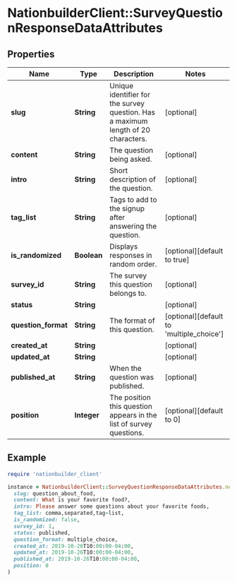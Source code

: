 # NationbuilderClient::SurveyQuestionResponseDataAttributes

## Properties

| Name | Type | Description | Notes |
| ---- | ---- | ----------- | ----- |
| **slug** | **String** | Unique identifier for the survey question. Has a maximum length of 20 characters. | [optional] |
| **content** | **String** | The question being asked. | [optional] |
| **intro** | **String** | Short description of the question. | [optional] |
| **tag_list** | **String** | Tags to add to the signup after answering the question. | [optional] |
| **is_randomized** | **Boolean** | Displays responses in random order. | [optional][default to true] |
| **survey_id** | **String** | The survey this question belongs to. | [optional] |
| **status** | **String** |  | [optional] |
| **question_format** | **String** | The format of this question. | [optional][default to &#39;multiple_choice&#39;] |
| **created_at** | **String** |  | [optional] |
| **updated_at** | **String** |  | [optional] |
| **published_at** | **String** | When the question was published. | [optional] |
| **position** | **Integer** | The position this question appears in the list of survey questions. | [optional][default to 0] |

## Example

```ruby
require 'nationbuilder_client'

instance = NationbuilderClient::SurveyQuestionResponseDataAttributes.new(
  slug: question_about_food,
  content: What is your favorite food?,
  intro: Please answer some questions about your favorite foods,
  tag_list: comma,separated,tag-list,
  is_randomized: false,
  survey_id: 1,
  status: published,
  question_format: multiple_choice,
  created_at: 2019-10-26T10:00:00-04:00,
  updated_at: 2019-10-26T10:00:00-04:00,
  published_at: 2019-10-26T10:00:00-04:00,
  position: 0
)
```

